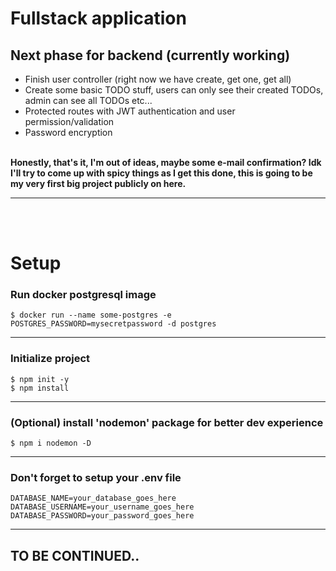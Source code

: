 # Fullstack application

<h2>Next phase for backend (currently working)</h2>

<ul>
<li>Finish user controller (right now we have create, get one, get all)</li>
<li>Create some basic TODO stuff, users can only see their created TODOs, admin can see all TODOs etc...</li>
<li>Protected routes with JWT authentication and user permission/validation</li>
<li>Password encryption</li>
</ul>
<br>
<b>Honestly, that's it, I'm out of ideas, maybe some e-mail confirmation? Idk I'll try to come up with spicy things as I get this done, this is going to be my very first big project publicly on here.</b>
<hr/>
<br>
<br>
<h1>Setup</h1>
<h3>Run docker postgresql image</h3>
<code>$ docker run --name some-postgres -e POSTGRES_PASSWORD=mysecretpassword -d postgres</code>
<hr/>
<h3>Initialize project</h3>
<code>$ npm init -y</code>
<br>
<code>$ npm install</code>
<hr/>
<h3>(Optional) install 'nodemon' package for better dev experience</h3>
<code>$ npm i nodemon -D</code>
<hr/>
<h3>Don't forget to setup your .env file</h3>
<code>DATABASE_NAME=your_database_goes_here</code>
<br>
<code>DATABASE_USERNAME=your_username_goes_here</code>
<br>
<code>DATABASE_PASSWORD=your_password_goes_here</code>
<br>
<hr/>
<h2>TO BE CONTINUED..</code>
